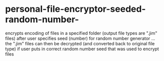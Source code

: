 # personal-file-encryptor-seeded-random-number-
encrypts encoding of files in a specified folder (output file types are ".jim" files) after user specifies seed (number) for random number generator ... the ".jim" files can then be decrypted (and converted back to original file type) if user puts in correct random number seed that was used to encrypt files
